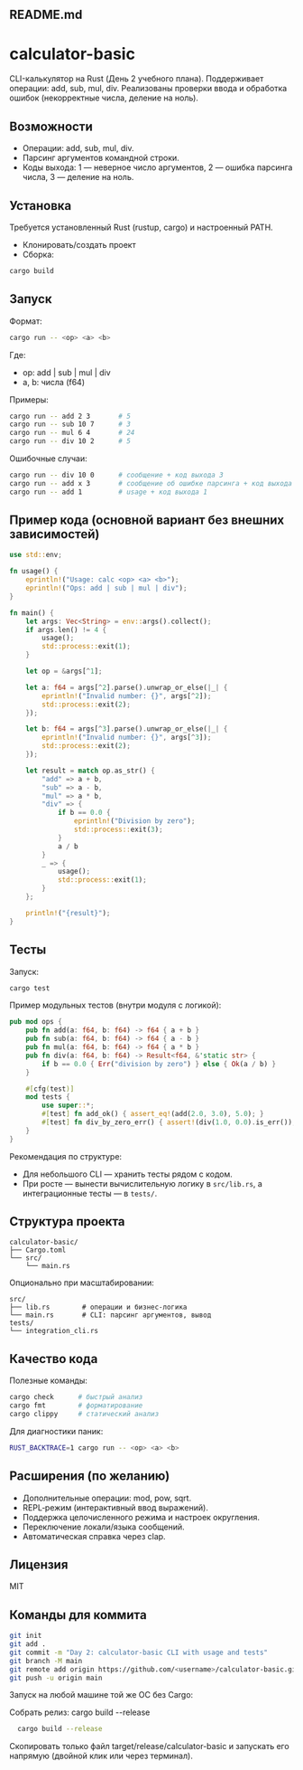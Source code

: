 ## README.md

# calculator-basic

CLI-калькулятор на Rust (День 2 учебного плана). Поддерживает операции: add, sub, mul, div. Реализованы проверки ввода и обработка ошибок (некорректные числа, деление на ноль).

## Возможности

- Операции: add, sub, mul, div.
- Парсинг аргументов командной строки.
- Коды выхода: 1 — неверное число аргументов, 2 — ошибка парсинга числа, 3 — деление на ноль.


## Установка

Требуется установленный Rust (rustup, cargo) и настроенный PATH.

- Клонировать/создать проект
- Сборка:

```bash
cargo build
```


## Запуск

Формат:

```bash
cargo run -- <op> <a> <b>
```

Где:

- op: add | sub | mul | div
- a, b: числа (f64)

Примеры:

```bash
cargo run -- add 2 3       # 5
cargo run -- sub 10 7      # 3
cargo run -- mul 6 4       # 24
cargo run -- div 10 2      # 5
```

Ошибочные случаи:

```bash
cargo run -- div 10 0      # сообщение + код выхода 3
cargo run -- add x 3       # сообщение об ошибке парсинга + код выхода 2
cargo run -- add 1         # usage + код выхода 1
```


## Пример кода (основной вариант без внешних зависимостей)

```rust
use std::env;

fn usage() {
    eprintln!("Usage: calc <op> <a> <b>");
    eprintln!("Ops: add | sub | mul | div");
}

fn main() {
    let args: Vec<String> = env::args().collect();
    if args.len() != 4 {
        usage();
        std::process::exit(1);
    }

    let op = &args[^1];

    let a: f64 = args[^2].parse().unwrap_or_else(|_| {
        eprintln!("Invalid number: {}", args[^2]);
        std::process::exit(2);
    });

    let b: f64 = args[^3].parse().unwrap_or_else(|_| {
        eprintln!("Invalid number: {}", args[^3]);
        std::process::exit(2);
    });

    let result = match op.as_str() {
        "add" => a + b,
        "sub" => a - b,
        "mul" => a * b,
        "div" => {
            if b == 0.0 {
                eprintln!("Division by zero");
                std::process::exit(3);
            }
            a / b
        }
        _ => {
            usage();
            std::process::exit(1);
        }
    };

    println!("{result}");
}
```


## Тесты

Запуск:

```bash
cargo test
```

Пример модульных тестов (внутри модуля с логикой):

```rust
pub mod ops {
    pub fn add(a: f64, b: f64) -> f64 { a + b }
    pub fn sub(a: f64, b: f64) -> f64 { a - b }
    pub fn mul(a: f64, b: f64) -> f64 { a * b }
    pub fn div(a: f64, b: f64) -> Result<f64, &'static str> {
        if b == 0.0 { Err("division by zero") } else { Ok(a / b) }
    }

    #[cfg(test)]
    mod tests {
        use super::*;
        #[test] fn add_ok() { assert_eq!(add(2.0, 3.0), 5.0); }
        #[test] fn div_by_zero_err() { assert!(div(1.0, 0.0).is_err()); }
    }
}
```

Рекомендация по структуре:

- Для небольшого CLI — хранить тесты рядом с кодом.
- При росте — вынести вычислительную логику в `src/lib.rs`, а интеграционные тесты — в `tests/`.


## Структура проекта

```
calculator-basic/
├── Cargo.toml
└── src/
    └── main.rs
```

Опционально при масштабировании:

```
src/
├── lib.rs        # операции и бизнес‑логика
└── main.rs       # CLI: парсинг аргументов, вывод
tests/
└── integration_cli.rs
```


## Качество кода

Полезные команды:

```bash
cargo check      # быстрый анализ
cargo fmt        # форматирование
cargo clippy     # статический анализ
```

Для диагностики паник:

```bash
RUST_BACKTRACE=1 cargo run -- <op> <a> <b>
```


## Расширения (по желанию)

- Дополнительные операции: mod, pow, sqrt.
- REPL‑режим (интерактивный ввод выражений).
- Поддержка целочисленного режима и настроек округления.
- Переключение локали/языка сообщений.
- Автоматическая справка через clap.


## Лицензия

MIT

## Команды для коммита

```bash
git init
git add .
git commit -m "Day 2: calculator-basic CLI with usage and tests"
git branch -M main
git remote add origin https://github.com/<username>/calculator-basic.git
git push -u origin main
```


Запуск на любой машине той же ОС без Cargo:

Собрать релиз: cargo build --release
```bash
  cargo build --release
```

Скопировать только файл target/release/calculator-basic и запускать его напрямую (двойной клик или через терминал).

